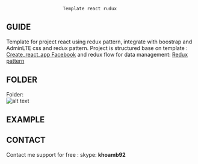           
	  
	  					 Template react rudux
## GUIDE
Template for project react using redux pattern, integrate with boostrap and AdminLTE css and redux pattern.
Project is structured base on template : [Create_react_app Facebook](https://github.com/facebook/create-react-app)  and redux flow for data management:  [Redux pattern](https://redux.js.org/advanced/middleware)

## FOLDER
Folder:         
				![alt text](https://image.ibb.co/cqcD6d/2018_07_04_11_09_26.png)

## EXAMPLE

## CONTACT
Contact me support for free : skype: **khoamb92**
		
